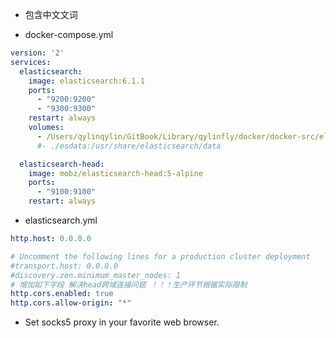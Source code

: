 
- 包含中文文词

- docker-compose.yml
```yml
version: '2'
services:
  elasticsearch:
    image: elasticsearch:6.1.1
    ports:
      - "9200:9200"
      - "9300:9300"
    restart: always
    volumes:
      - /Users/qylinqylin/GitBook/Library/qylinfly/docker/docker-src/elasticsearch/docker-compose/elasticsearch.yml:/usr/share/elasticsearch/config
      #- ./esdata:/usr/share/elasticsearch/data

  elasticsearch-head:
    image: mobz/elasticsearch-head:5-alpine
    ports:
      - "9100:9100"
    restart: always
```

- elasticsearch.yml

```yml
http.host: 0.0.0.0

# Uncomment the following lines for a production cluster deployment
#transport.host: 0.0.0.0
#discovery.zen.minimum_master_nodes: 1
# 增加如下字段 解决head跨域连接问题 ！！！生产环节根据实际限制
http.cors.enabled: true
http.cors.allow-origin: "*"
```


- Set socks5 proxy in your favorite web browser.
